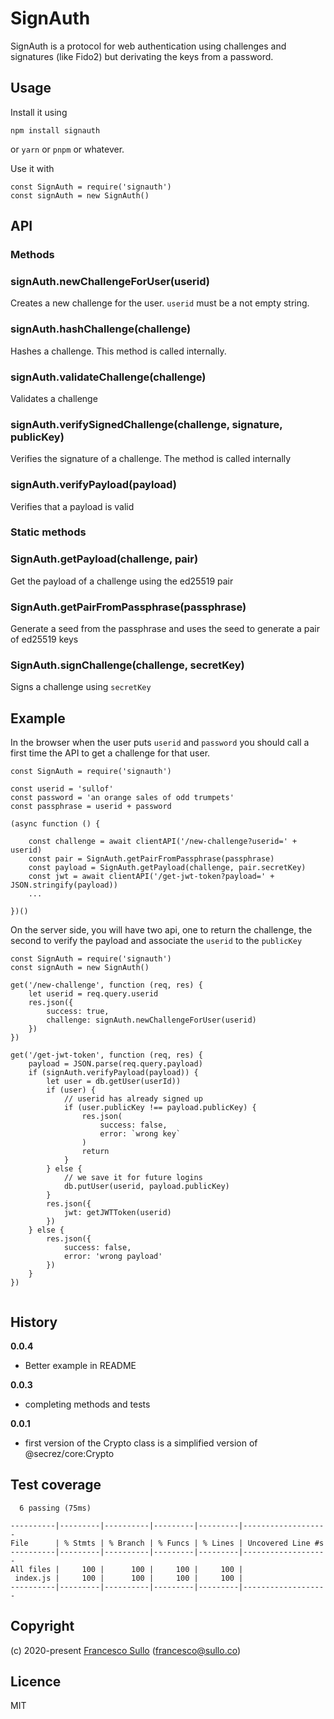 # SignAuth

SignAuth is a protocol for web authentication using challenges and signatures (like Fido2) but derivating the keys from a password.


## Usage

Install it using
```
npm install signauth
```
or `yarn` or `pnpm` or whatever.

Use it with
```
const SignAuth = require('signauth')
const signAuth = new SignAuth()

```

## API

### Methods

### signAuth.newChallengeForUser(userid)
Creates a new challenge for the user. `userid` must be a not empty string.

### signAuth.hashChallenge(challenge)
Hashes a challenge. This method is called internally.

### signAuth.validateChallenge(challenge)
Validates a challenge

### signAuth.verifySignedChallenge(challenge, signature, publicKey)
Verifies the signature of a challenge. The method is called internally

### signAuth.verifyPayload(payload)
Verifies that a payload is valid

### Static methods

### SignAuth.getPayload(challenge, pair)
Get the payload of a challenge using the ed25519 pair 

### SignAuth.getPairFromPassphrase(passphrase)
Generate a seed from the passphrase and uses the seed to generate a pair of ed25519 keys

### SignAuth.signChallenge(challenge, secretKey)
Signs a challenge using `secretKey`

## Example

In the browser when the user puts `userid` and `password` you should call a first time the API to get a challenge for that user. 

```
const SignAuth = require('signauth')

const userid = 'sullof'
const password = 'an orange sales of odd trumpets'
const passphrase = userid + password

(async function () {

    const challenge = await clientAPI('/new-challenge?userid=' + userid)
    const pair = SignAuth.getPairFromPassphrase(passphrase)
    const payload = SignAuth.getPayload(challenge, pair.secretKey)
    const jwt = await clientAPI('/get-jwt-token?payload=' + JSON.stringify(payload))
    ...

})()

```

On the server side, you will have two api, one to return the challenge, the second to verify the payload and associate the `userid` to the `publicKey`

```
const SignAuth = require('signauth')
const signAuth = new SignAuth()

get('/new-challenge', function (req, res) {
    let userid = req.query.userid
    res.json({
        success: true,
        challenge: signAuth.newChallengeForUser(userid)
    })
})

get('/get-jwt-token', function (req, res) {
    payload = JSON.parse(req.query.payload)
    if (signAuth.verifyPayload(payload)) {
        let user = db.getUser(userId))
        if (user) {
            // userid has already signed up
            if (user.publicKey !== payload.publicKey) {
                res.json(
                    success: false,
                    error: `wrong key`
                )
                return
            }
        } else {
            // we save it for future logins
            db.putUser(userid, payload.publicKey)
        }
        res.json({
            jwt: getJWTToken(userid)
        })
    } else {
        res.json({
            success: false,
            error: 'wrong payload'
        })
    }
})


```




## History

__0.0.4__
* Better example in README

__0.0.3__
* completing methods and tests 

__0.0.1__
* first version of the Crypto class is a simplified version of @secrez/core:Crypto  


## Test coverage

```
  6 passing (75ms)

----------|---------|----------|---------|---------|-------------------
File      | % Stmts | % Branch | % Funcs | % Lines | Uncovered Line #s 
----------|---------|----------|---------|---------|-------------------
All files |     100 |      100 |     100 |     100 |                   
 index.js |     100 |      100 |     100 |     100 |                   
----------|---------|----------|---------|---------|-------------------
```


## Copyright

(c) 2020-present [Francesco Sullo](https://francesco.sullo.co) (<francesco@sullo.co>)

## Licence

MIT
